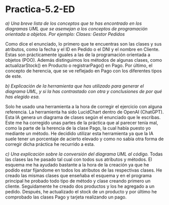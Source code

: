 # Practica-5.2-ED

*a) Una breve lista de los conceptos que te has encontrado en los diagramas UML que se asemejan a los conceptos de programación orientada a objetos. Por ejemplo: Clases: Gestor Pedidos*

Como dice el enunciado, lo primero que te encuentras son las clases y sus atributos, como la fecha y el ID en Pedido o el DNI y el nombre en Cliente. Estas son prácticamente iguales a las de la programación orientada a objetos (POO).
Además distinguimos los métodos de algunas clases, como actualizarStock() en Producto o registrarPago() en Pago. 
Por último, el concepto de herencia, que se ve reflejado en Pago con los diferentes tipos de este.


*b) Explicación de la herramienta que has utilizado para generar el diagrama UML, y si la has contrastado con otra y conclusiones de por qué has elegido esa.*

Solo he usado una herramienta a la hora de corregir el ejercicio con alguna referencia. La herramienta ha sido LucidChart dentro de OpenAI (ChatGPT). Esta IA genera un diagrama de clases según el enunciado que le escribas. Este me ha corregido unas partes de la práctica que al parecer tenía mal, como la parte de la herencia de la clase Pago, la cual había puesto yo mediante un método. He decidido utilizar esta herramienta ya que la IA suele tener un porcentaje de acierto elevado y como no sabía otra forma de corregir dicha práctica he recurrido a esta.


*c) Una explicación sobre la conversión del diagrama UML al código.*
Todas las clases las he pasado tal cual con todos sus atributos y métodos. El esquema me ha ayudado bastante a la hora de la creación ya que he podido estar fijandome en todos los atributos de las respectivas clases. He creado las mismas clases que enseñaba el esquema y en el programa principal he probado todo tipo de método y clase creando primero un cliente. Seguidamente he creado dos productos y los he agregado a un pedido. Después, he actualizado el stock de un producto y por último he comprobado las clases Pago y tarjeta realizando un pago.
